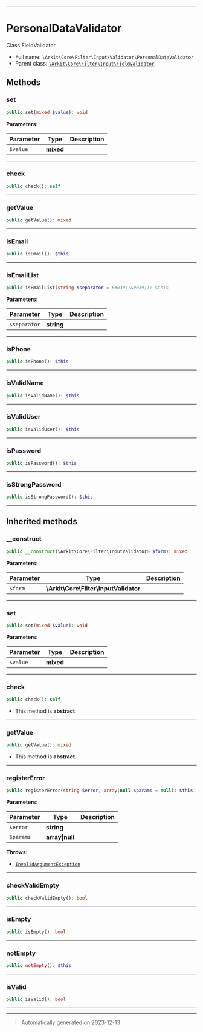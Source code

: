 ***

# PersonalDataValidator

Class FieldValidator



* Full name: `\Arkit\Core\Filter\Input\Validator\PersonalDataValidator`
* Parent class: [`\Arkit\Core\Filter\Input\FieldValidator`](../FieldValidator.md)




## Methods


### set



```php
public set(mixed $value): void
```








**Parameters:**

| Parameter | Type | Description |
|-----------|------|-------------|
| `$value` | **mixed** |  |





***

### check



```php
public check(): self
```












***

### getValue



```php
public getValue(): mixed
```












***

### isEmail



```php
public isEmail(): $this
```












***

### isEmailList



```php
public isEmailList(string $separator = &#039;;&#039;): $this
```








**Parameters:**

| Parameter | Type | Description |
|-----------|------|-------------|
| `$separator` | **string** |  |





***

### isPhone



```php
public isPhone(): $this
```












***

### isValidName



```php
public isValidName(): $this
```












***

### isValidUser



```php
public isValidUser(): $this
```












***

### isPassword



```php
public isPassword(): $this
```












***

### isStrongPassword



```php
public isStrongPassword(): $this
```












***


## Inherited methods


### __construct



```php
public __construct(\Arkit\Core\Filter\InputValidator& $form): mixed
```








**Parameters:**

| Parameter | Type | Description |
|-----------|------|-------------|
| `$form` | **\Arkit\Core\Filter\InputValidator** |  |





***

### set



```php
public set(mixed $value): void
```








**Parameters:**

| Parameter | Type | Description |
|-----------|------|-------------|
| `$value` | **mixed** |  |





***

### check



```php
public check(): self
```




* This method is **abstract**.







***

### getValue



```php
public getValue(): mixed
```




* This method is **abstract**.







***

### registerError



```php
public registerError(string $error, array|null $params = null): $this
```








**Parameters:**

| Parameter | Type | Description |
|-----------|------|-------------|
| `$error` | **string** |  |
| `$params` | **array&#124;null** |  |




**Throws:**

- [`InvalidArgumentException`](../../../../../InvalidArgumentException.md)



***

### checkValidEmpty



```php
public checkValidEmpty(): bool
```












***

### isEmpty



```php
public isEmpty(): bool
```












***

### notEmpty



```php
public notEmpty(): $this
```












***

### isValid



```php
public isValid(): bool
```












***


***
> Automatically generated on 2023-12-13
